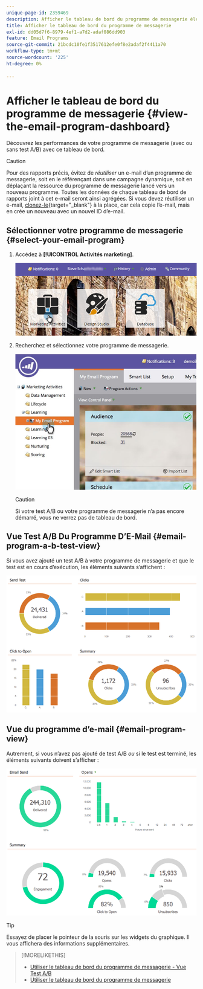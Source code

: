 ```yaml
---
unique-page-id: 2359469
description: Afficher le tableau de bord du programme de messagerie électronique - Documents Marketo - Documentation du produit
title: Afficher le tableau de bord du programme de messagerie
exl-id: dd05d7f6-8979-4ef1-a7d2-adaf086dd903
feature: Email Programs
source-git-commit: 21bcdc10fe1f3517612efe0f8e2adaf2f4411a70
workflow-type: tm+mt
source-wordcount: '225'
ht-degree: 0%

---
```


# Afficher le tableau de bord du programme de messagerie {#view-the-email-program-dashboard}

Découvrez les performances de votre programme de messagerie (avec ou sans test A/B) avec ce tableau de bord.

>[!CAUTION]
>
>Pour des rapports précis, évitez de _réutiliser_ un e-mail d’un programme de messagerie, soit en le référençant dans une campagne dynamique, soit en déplaçant la ressource du programme de messagerie lancé vers un nouveau programme. Toutes les données de chaque tableau de bord de rapports joint à cet e-mail seront ainsi agrégées. Si vous devez réutiliser un e-mail, [clonez-le](/help/marketo/product-docs/core-marketo-concepts/programs/working-with-programs/clone-an-asset-in-a-program.md){target="_blank"} à la place, car cela copie l’e-mail, mais en crée un nouveau avec un nouvel ID d’e-mail.

## Sélectionner votre programme de messagerie {#select-your-email-program}

1. Accédez à **[!UICONTROL Activités marketing]**.

   ![](assets/login-marketing-activities.png)

1. Recherchez et sélectionnez votre programme de messagerie.

   ![](assets/selectemailprogram.jpg)

   >[!CAUTION]
   >
   >Si votre test A/B ou votre programme de messagerie n’a pas encore démarré, vous ne verrez pas de tableau de bord.

## Vue Test A/B Du Programme D’E-Mail {#email-program-a-b-test-view}

Si vous avez ajouté un test A/B à votre programme de messagerie et que le test est en cours d’exécution, les éléments suivants s’affichent :

![](assets/image2014-9-12-14-3a2-3a25.png)

## Vue du programme d’e-mail {#email-program-view}

Autrement, si vous n’avez pas ajouté de test A/B _ou_ si le test est terminé, les éléments suivants doivent s’afficher :

![](assets/image2014-9-12-14-3a3-3a3.png)

>[!TIP]
>
>Essayez de placer le pointeur de la souris sur les widgets du graphique. Il vous affichera des informations supplémentaires.

>[!MORELIKETHIS]
>
>* [Utiliser le tableau de bord du programme de messagerie - Vue Test A/B](/help/marketo/product-docs/email-marketing/email-programs/email-program-actions/email-test-a-b-test/use-the-email-program-dashboard-a-b-test-view.md)
>* [Utiliser le tableau de bord du programme de messagerie](/help/marketo/product-docs/email-marketing/email-programs/email-program-data/use-the-email-program-dashboard.md)

